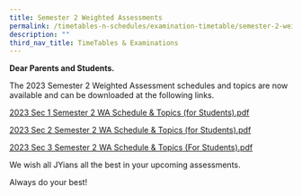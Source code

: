```yaml
---
title: Semester 2 Weighted Assessments
permalink: /timetables-n-schedules/examination-timetable/semester-2-weighted-assessments/
description: ""
third_nav_title: TimeTables & Examinations
---
```

<p><strong>Dear Parents and Students.</strong></p>
<p>The 2023 Semester 2 Weighted Assessment schedules and topics are now available and can be downloaded at the following links.</p>

<a href="https://go.gov.sg/2023s1sem2watopics">2023 Sec 1 Semester 2 WA Schedule &amp; Topics (for Students).pdf </a>

<a href="https://go.gov.sg/2012s2sem2topics">2023 Sec 2 Semester 2 WA Schedule &amp; Topics (for Students).pdf</a>

<a href="https://go.gov.sg/2023s3sem2topics">2023 Sec 3 Semester 2 WA Schedule &amp; Topics (For Students).pdf</a>


<p>We wish all JYians all the best in your upcoming assessments.</p>
<p>Always do your best!</p>